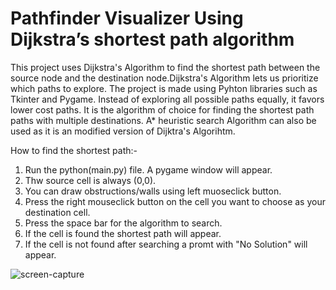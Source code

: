 # Pathfinder Visualizer Using Dijkstra’s shortest path algorithm

This project uses  Dijkstra's Algorithm to find the shortest path between the source node and the destination node.Dijkstra's Algorithm lets us prioritize which paths to explore. The project is made using Pyhton libraries such as Tkinter and Pygame. Instead of exploring all possible paths equally, it favors lower cost paths. It is the algorithm of choice for finding the shortest path paths with multiple destinations. A* heuristic search Algorithm can also be used as it is an modified version of Dijktra's Algorihtm.

How to find the shortest path:-

1. Run the python(main.py) file. A pygame window will appear.
2. Thw source cell is always (0,0).
3. You can draw obstructions/walls using left muoseclick button.
4. Press the right mouseclick button on the cell you want to choose as your destination cell.
5. Press the space bar for the algorithm to search.
6. If the cell is found the shortest path will appear.
7. If the cell is not found after searching a promt with "No Solution" will appear.


![screen-capture](https://user-images.githubusercontent.com/61287615/180188717-3444c02d-57a0-4505-9d7c-10f536a11208.gif)

